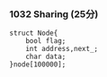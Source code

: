 ### 1032 Sharing (25分)

```
struct Node{
    bool flag;
    int address,next_;
    char data;
}node[100000];
```


